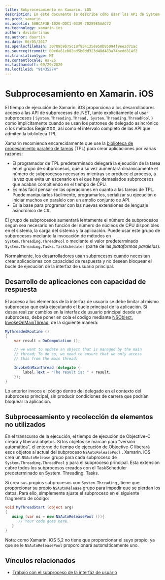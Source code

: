 ```yaml
---
title: Subprocesamiento en Xamarin. iOS
description: En este documento se describe cómo usar las API de System. Threading en una aplicación de Xamarin. iOS. Describe la biblioteca TPL, la compilación de aplicaciones con capacidad de respuesta y la recolección de elementos no utilizados.
ms.prod: xamarin
ms.assetid: 50BCAF3B-1020-DDC1-0339-7028985AAC72
ms.technology: xamarin-ios
author: davidortinau
ms.author: daortin
ms.date: 06/05/2017
ms.openlocfilehash: 30709b9b75c18f954135e950b95094f9ee2d71ac
ms.sourcegitcommit: 00e6a61eb82ad5b0dd323d48d483a74bedd814f2
ms.translationtype: MT
ms.contentlocale: es-ES
ms.lasthandoff: 09/29/2020
ms.locfileid: "91435274"
---
```

# <a name="threading-in-xamarinios"></a>Subprocesamiento en Xamarin. iOS

El tiempo de ejecución de Xamarin. iOS proporciona a los desarrolladores acceso a las API de subprocesos de .NET, tanto explícitamente al usar subprocesos ( `System.Threading.Thread, System.Threading.ThreadPool` ) como implícitamente cuando se usan los patrones de delegado asincrónico o los métodos BeginXXX, así como el intervalo completo de las API que admiten la biblioteca TPL.

Xamarin recomienda encarecidamente que use la [biblioteca de procesamiento paralelo de tareas](/dotnet/standard/parallel-programming/task-parallel-library-tpl) (TPL) para crear aplicaciones por varias razones:

- El programador de TPL predeterminado delegará la ejecución de la tarea en el grupo de subprocesos, que a su vez aumentará dinámicamente el número de subprocesos necesarios mientras se produce el proceso, a la vez que evita un escenario en el que hay demasiados subprocesos que acaban compitiendo en el tiempo de CPU. 
- Es más fácil pensar en las operaciones en cuanto a las tareas de TPL. Puede manipularlos fácilmente, programarlos, serializar su ejecución o iniciar muchos en paralelo con un amplio conjunto de API. 
- Es la base para programar con las nuevas extensiones de lenguaje asincrónico de C#. 

El grupo de subprocesos aumentará lentamente el número de subprocesos según sea necesario en función del número de núcleos de CPU disponibles en el sistema, la carga del sistema y la aplicación. Puede usar este grupo de subprocesos mediante la invocación de métodos en `System.Threading.ThreadPool` o mediante el valor predeterminado `System.Threading.Tasks.TaskScheduler` (parte de las *plataformas paralelas*).

Normalmente, los desarrolladores usan subprocesos cuando necesitan crear aplicaciones con capacidad de respuesta y no desean bloquear el bucle de ejecución de la interfaz de usuario principal.

 <a name="Developing_Responsive_Applications"></a>

## <a name="developing-responsive-applications"></a>Desarrollo de aplicaciones con capacidad de respuesta

El acceso a los elementos de la interfaz de usuario se debe limitar al mismo subproceso que está ejecutando el bucle principal de la aplicación. Si desea realizar cambios en la interfaz de usuario principal desde un subproceso, debe poner en cola el código mediante [NSObject. InvokeOnMainThread](xref:Foundation.NSObject), de la siguiente manera:

```csharp
MyThreadedRoutine ()  
{  
    var result = DoComputation ();  

    // we want to update an object that is managed by the main
    // thread; To do so, we need to ensure that we only access
    // this from the main thread:

    InvokeOnMainThread (delegate {  
        label.Text = "The result is: " + result;  
    });
}
```

Lo anterior invoca el código dentro del delegado en el contexto del subproceso principal, sin producir condiciones de carrera que podrían bloquear la aplicación.

 <a name="Threading_and_Garbage_Collection"></a>

## <a name="threading-and-garbage-collection"></a>Subprocesamiento y recolección de elementos no utilizados

En el transcurso de la ejecución, el tiempo de ejecución de Objective-C creará y liberará objetos. Si los objetos se marcan para "versión automática", el entorno de tiempo de ejecución de Objective-C liberará esos objetos al actual del subproceso `NSAutoReleasePool` . Xamarin. iOS crea un `NSAutoRelease` grupo para cada subproceso de `System.Threading.ThreadPool` y para el subproceso principal. Esta extensión cubre todos los subprocesos creados con el TaskScheduler predeterminado en System. Threading. Tasks.

Si crea sus propios subprocesos con `System.Threading` , tiene que proporcionar su propio `NSAutoRelease` grupo para impedir que se pierdan los datos. Para ello, simplemente ajuste el subproceso en el siguiente fragmento de código:

```csharp
void MyThreadStart (object arg)
{
   using (var ns = new NSAutoReleasePool ()){
      // Your code goes here.
   }
}
```

Nota: como Xamarin. iOS 5,2 no tiene que proporcionar el suyo propio, ya que se le `NSAutoReleasePool` proporcionará automáticamente uno.

## <a name="related-links"></a>Vínculos relacionados

- [Trabajo con el subproceso de la interfaz de usuario](~/ios/user-interface/ios-ui/ui-thread.md)